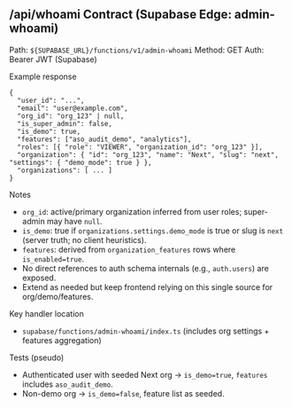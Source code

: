 ## /api/whoami Contract (Supabase Edge: admin-whoami)

Path: `${SUPABASE_URL}/functions/v1/admin-whoami`
Method: GET
Auth: Bearer JWT (Supabase)

Example response
```
{
  "user_id": "...",
  "email": "user@example.com",
  "org_id": "org_123" | null,
  "is_super_admin": false,
  "is_demo": true,
  "features": ["aso_audit_demo", "analytics"],
  "roles": [{ "role": "VIEWER", "organization_id": "org_123" }],
  "organization": { "id": "org_123", "name": "Next", "slug": "next", "settings": { "demo_mode": true } },
  "organizations": [ ... ]
}
```

Notes
- `org_id`: active/primary organization inferred from user roles; super-admin may have `null`.
- `is_demo`: true if `organizations.settings.demo_mode` is true or slug is `next` (server truth; no client heuristics).
- `features`: derived from `organization_features` rows where `is_enabled=true`.
- No direct references to auth schema internals (e.g., `auth.users`) are exposed.
- Extend as needed but keep frontend relying on this single source for org/demo/features.

Key handler location
- `supabase/functions/admin-whoami/index.ts` (includes org settings + features aggregation)

Tests (pseudo)
- Authenticated user with seeded Next org → `is_demo=true`, `features` includes `aso_audit_demo`.
- Non-demo org → `is_demo=false`, feature list as seeded.

